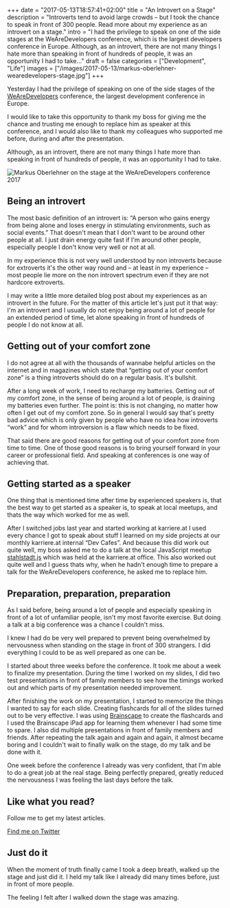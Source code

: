 +++
date = "2017-05-13T18:57:41+02:00"
title = "An Introvert on a Stage"
description = "Introverts tend to avoid large crowds – but I took the chance to speak in front of 300 people. Read more about my experience as an introvert on a stage."
intro = "I had the privilege to speak on one of the side stages at the WeAreDevelopers conference, which is the largest developers conference in Europe. Although, as an introvert, there are not many things I hate more than speaking in front of hundreds of people, it was an opportunity I had to take..."
draft = false
categories = ["Development", "Life"]
images = ["/images/2017-05-13/markus-oberlehner-wearedevelopers-stage.jpg"]
+++

Yesterday I had the privilege of speaking on one of the side stages of the [WeAreDevelopers](https://www.wearedevelopers.com) conference, the largest development conference in Europe.

I would like to take this opportunity to thank my boss for giving me the chance and trusting me enough to replace him as speaker at this conference, and I would also like to thank my colleagues who supported me before, during and after the presentation.

Although, as an introvert, there are not many things I hate more than speaking in front of hundreds of people, it was an opportunity I had to take.

![Markus Oberlehner on the stage at the WeAreDevelopers conference 2017](/images/2017-05-13/markus-oberlehner-wearedevelopers-stage.jpg)

## Being an introvert

The most basic definition of an introvert is: “A person who gains energy from being alone and loses energy in stimulating environments, such as social events.” That doesn't mean that I don't want to be around other people at all. I just drain energy quite fast if I'm around other people, especially people I don't know very well or not at all.

In my experience this is not very well understood by non introverts because for extroverts it's the other way round and – at least in my experience – most people lie more on the non introvert spectrum even if they are not hardcore extroverts.

I may write a little more detailed blog post about my experiences as an introvert in the future. For the matter of this article let's just put it that way: I'm an introvert and I usually do not enjoy being around a lot of people for an extended period of time, let alone speaking in front of hundreds of people I do not know at all.

## Getting out of your comfort zone

I do not agree at all with the thousands of wannabe helpful articles on the internet and in magazines which state that “getting out of your comfort zone” is a thing introverts should do on a regular basis. It's bullshit.

After a long week of work, I need to recharge my batteries. Getting out of my comfort zone, in the sense of being around a lot of people, is draining my batteries even further. The point is: this is not changing, no matter how often I get out of my comfort zone. So in general I would say that's pretty bad advice which is only given by people who have no idea how introverts “work” and for whom introversion is a flaw which needs to be fixed.

That said there are good reasons for getting out of your comfort zone from time to time. One of those good reasons is to bring yourself forward in your career or professional field. And speaking at conferences is one way of achieving that.

## Getting started as a speaker

One thing that is mentioned time after time by experienced speakers is, that the best way to get started as a speaker is, to speak at local meetups, and thats the way which worked for me as well.

After I switched jobs last year and started working at karriere.at I used every chance I got to speak about stuff I learned on my side projects at our monthly karriere.at internal “Dev Cafes”. And because this did work out quite well, my boss asked me to do a talk at the local JavaScript meetup [stahlstadt.js](https://www.meetup.com/de-DE/stahlstadt-js/) which was held at the karriere.at office. This also worked out quite well and I guess thats why, when he hadn't enough time to prepare a talk for the WeAreDevelopers conference, he asked me to replace him.

## Preparation, preparation, preparation

As I said before, being around a lot of people and especially speaking in front of a lot of unfamiliar people, isn't my most favorite exercise. But doing a talk at a big conference was a chance I couldn't miss.

I knew I had do be very well prepared to prevent being overwhelmed by nervousness when standing on the stage in front of 300 strangers. I did everything I could to be as well prepared as one can be.

I started about three weeks before the conference. It took me about a week to finalize my presentation. During the time I worked on my slides, I did two test presentations in front of family members to see how the timings worked out and which parts of my presentation needed improvement.

After finishing the work on my presentation, I started to memorize the things I wanted to say for each slide. Creating flashcards for all of the slides turned out to be very effective. I was using [Brainscape](https://www.brainscape.com/) to create the flashcards and I used the Brainscape iPad app for learning them whenever I had some time to spare. I also did multiple presentations in front of family members and friends. After repeating the talk again and again and again, it almost became boring and I couldn't wait to finally walk on the stage, do my talk and be done with it.

One week before the conference I already was very confident, that I'm able to do a great job at the real stage. Being perfectly prepared, greatly reduced the nervousness I was feeling the last days before the talk.

<div class="c-content__broad">
  <div class="c-twitter-teaser">
    <div class="c-twitter-teaser__content">
      <h2 class="c-twitter-teaser__headline">Like what you read?</h2>
      <p class="c-twitter-teaser__body">
        Follow me to get my latest articles.
      </p>
      <a class="c-button c-button--outline c-twitter-teaser__button" rel="nofollow" href="https://twitter.com/maoberlehner" data-event-category="link" data-event-action="click: contact" data-event-label="Twitter (article content)">
        Find me on Twitter
      </a>
    </div>
  </div>
</div>

## Just do it

When the moment of truth finally came I took a deep breath, walked up the stage and just did it. I held my talk like I already did many times before, just in front of more people.

The feeling I felt after I walked down the stage was amazing.
